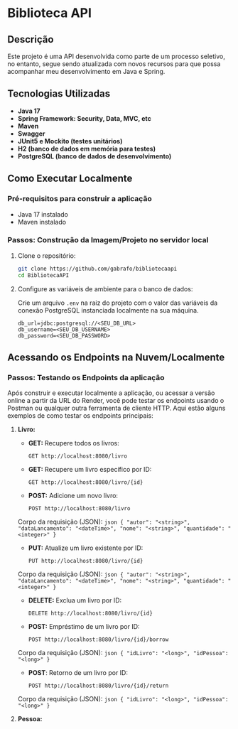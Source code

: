 # Biblioteca API

## Descrição

Este projeto é uma API desenvolvida como parte de um processo seletivo, no entanto, segue sendo atualizada com novos recursos para que possa acompanhar meu desenvolvimento em Java e Spring.

## Tecnologias Utilizadas

- **Java 17**
- **Spring Framework: Security, Data, MVC, etc**
- **Maven**
- **Swagger**
- **JUnit5 e Mockito (testes unitários)**
- **H2 (banco de dados em memória para testes)**
- **PostgreSQL (banco de dados de desenvolvimento)**

## Como Executar Localmente

### Pré-requisitos para construir a aplicação

- Java 17 instalado
- Maven instalado

### Passos: Construção da Imagem/Projeto no servidor local

1. Clone o repositório:

    ```bash
    git clone https://github.com/gabrafo/bibliotecaapi
    cd BibliotecaAPI
    ```

2. Configure as variáveis de ambiente para o banco de dados:

    Crie um arquivo `.env` na raiz do projeto com o valor das variáveis da conexão PostgreSQL instanciada localmente na sua máquina.

    ```env
    db_url=jdbc:postgresql://<SEU_DB_URL>
    db_username=<SEU_DB_USERNAME>
    db_password=<SEU_DB_PASSWORD>
    ```

 ## Acessando os Endpoints na Nuvem/Localmente

 ### Passos: Testando os Endpoints da aplicação

Após construir e executar localmente a aplicação, ou acessar a versão online a partir da URL do Render, você pode testar os endpoints usando o Postman ou qualquer outra ferramenta de cliente HTTP. Aqui estão alguns exemplos de como testar os endpoints principais:

1. **Livro:**
   - **GET:** Recupere todos os livros:
       ```
       GET http://localhost:8080/livro
       ```

   - **GET:** Recupere um livro específico por ID:
       ```
       GET http://localhost:8080/livro/{id}
       ```
       
    - **POST:** Adicione um novo livro:
        ```
        POST http://localhost:8080/livro
        ```
    
    Corpo da requisição (JSON):
        ```json
        {
          "autor": "<string>",
          "dataLancamento": "<dateTime>",
          "nome": "<string>",
          "quantidade": "<integer>"
        }
        ```
    
    - **PUT:** Atualize um livro existente por ID:
        ```
        PUT http://localhost:8080/livro/{id}
        ```
    
    Corpo da requisição (JSON):
        ```json
        {
          "autor": "<string>",
          "dataLancamento": "<dateTime>",
          "nome": "<string>",
          "quantidade": "<integer>"
        }
        ```
    
    - **DELETE:** Exclua um livro por ID:
        ```
        DELETE http://localhost:8080/livro/{id}
        ```
    
    - **POST:** Empréstimo de um livro por ID:
        ```
        POST http://localhost:8080/livro/{id}/borrow
        ```
    
    Corpo da requisição (JSON):
        ```json
        {
          "idLivro": "<long>",
          "idPessoa": "<long>"
        }
        ```
    
    - **POST**: Retorno de um livro por ID:
        ```
        POST http://localhost:8080/livro/{id}/return
        ```
    
    Corpo da requisição (JSON):
        ```json
        {
          "idLivro": "<long>",
          "idPessoa": "<long>"
        }
        ```
   
2. **Pessoa:**
